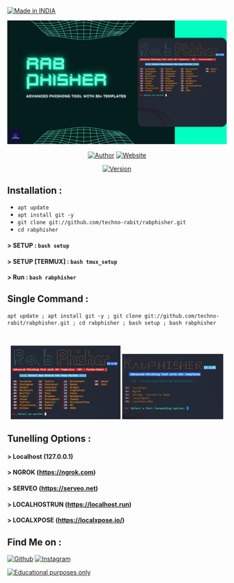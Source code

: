 <p align="left">
<a href="#"><img title="Made in INDIA" src="https://img.shields.io/badge/MADE%20IN-INDIA-green?colorA=green&colorB=orange&style=for-the-badge"></a>
</p>
<p align="center">
<a href="#"><img title="Rabphisher" src="Rabphisher.png"></a>
</p>
<p align="center">
<a href="https://github.com/techno-rabit"><img title="Author" src="https://img.shields.io/badge/Author-Vishnu-yellow.svg?style=for-the-badge&logo=github"></a>
<a href="http://technorabit.unaux.com/"><img title="Website" src="https://img.shields.io/badge/Website-Techno--rabit-red.svg?style=for-the-badge&logo=sites"></a>
</p>
<p align="center">
<a href="#"><img title="Version" src="https://img.shields.io/badge/Version-1.0-blue.svg?style=flat-square"></a>
</p>

## Installation :

* `apt update`
* `apt install git -y`
* `git clone git://github.com/techno-rabit/rabphisher.git`
* `cd rabphisher`
#### > SETUP : `bash setup`
#### > SETUP [TERMUX] : `bash tmux_setup`
#### > Run : `bash rabphisher`

## Single Command :
```
apt update ; apt install git -y ; git clone git://github.com/techno-rabit/rabphisher.git ; cd rabphisher ; bash setup ; bash rabphisher
```
<br>
<p align="center">
<img width="50%" src="Rab1.png"/>
<img width="46%" src="Rab2.png"/>


## Tunelling Options :
#### > Localhost (127.0.0.1)
#### > NGROK (https://ngrok.com)
#### > SERVEO (https://serveo.net)
#### > LOCALHOSTRUN (https://localhost.run)
#### > LOCALXPOSE (https://localxpose.io/)

## Find Me on :
[![Github](https://img.shields.io/badge/Github-Techno--rabit-green?style=for-the-badge&logo=github)](https://github.com/techno-rabit)
[![Instagram](https://img.shields.io/badge/IG-%40__.v.shnu-red?style=for-the-badge&logo=instagram)](https://www.instagram.com/_.v.shnu)

<a href="#"><img title="Educational purposes only" src="https://img.shields.io/badge/MADE%20IN-INDIA-green?colorA=green&colorB=orange&style=for-the-badge"></a>
</p>
